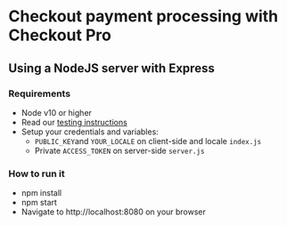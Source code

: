 # Checkout payment processing with Checkout Pro

## Using a NodeJS server with Express

### Requirements
- Node v10 or higher
- Read our [testing instructions](https://www.mercadopago.com/developers/en/guides/online-payments/checkout-pro/test-integration)
- Setup your credentials and variables: 
  - `PUBLIC_KEY`and `YOUR_LOCALE` on client-side and locale `index.js`
  - Private `ACCESS_TOKEN` on server-side `server.js`

### How to run it
- npm install
- npm start
- Navigate to http://localhost:8080 on your browser
